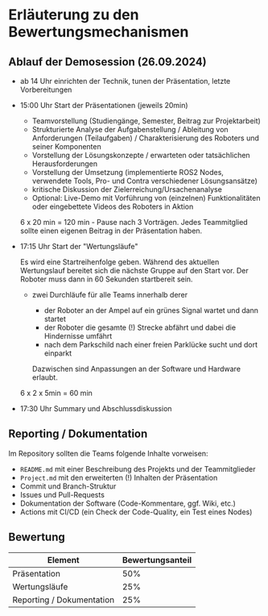 # Erläuterung zu den Bewertungsmechanismen

## Ablauf der Demosession (26.09.2024)

+ ab 14 Uhr einrichten der Technik, tunen der Präsentation, letzte Vorbereitungen
+ 15:00 Uhr Start der Präsentationen (jeweils 20min)

    + Teamvorstellung (Studiengänge, Semester, Beitrag zur Projektarbeit)
    + Strukturierte Analyse der Aufgabenstellung / Ableitung von Anforderungen (Teilaufgaben) / Charakterisierung des Roboters und seiner Komponenten
    + Vorstellung der Lösungskonzepte / erwarteten oder tatsächlichen Herausforderungen
    + Vorstellung der Umsetzung (implementierte ROS2 Nodes, verwendete Tools, Pro- und Contra verschiedener Lösungsansätze)
    + kritische Diskussion der Zielerreichung/Ursachenanalyse
    + Optional: Live-Demo mit Vorführung von (einzelnen) Funktionalitäten oder eingebettete Videos des Roboters in Aktion

  6 x 20 min = 120 min - Pause nach 3 Vorträgen. Jedes Teammitglied sollte einen eigenen Beitrag in der Präsentation haben.

+ 17:15 Uhr Start der "Wertungsläufe"

    Es wird eine Startreihenfolge geben. Während des aktuellen Wertungslauf bereitet sich die nächste Gruppe auf den Start vor. Der Roboter muss dann in 60 Sekunden startbereit sein.

    + zwei Durchläufe für alle Teams innerhalb derer 

         + der Roboter an der Ampel auf ein grünes Signal wartet und dann startet 
         + der Roboter die gesamte (!) Strecke abfährt und dabei die Hindernisse umfährt
         + nach dem Parkschild nach einer freien Parklücke sucht und dort einparkt 

      Dazwischen sind Anpassungen an der Software und Hardware erlaubt.

   6 x 2 x 5min = 60 min

+ 17:30 Uhr Summary und Abschlussdiskussion

## Reporting / Dokumentation

Im Repository sollten die Teams folgende Inhalte vorweisen:

+ `README.md` mit einer Beschreibung des Projekts und der Teammitglieder
+ `Project.md` mit den erweiterten (!) Inhalten der Präsentation
+ Commit und Branch-Struktur 
+ Issues und Pull-Requests
+ Dokumentation der Software (Code-Kommentare, ggf. Wiki, etc.)
+ Actions mit CI/CD (ein Check der Code-Quality, ein Test eines Nodes)

## Bewertung

| Element                   | Bewertungsanteil |
| ------------------------- | ---------------- |
| Präsentation              | 50%              |
| Wertungsläufe             | 25%              |
| Reporting / Dokumentation | 25%              |